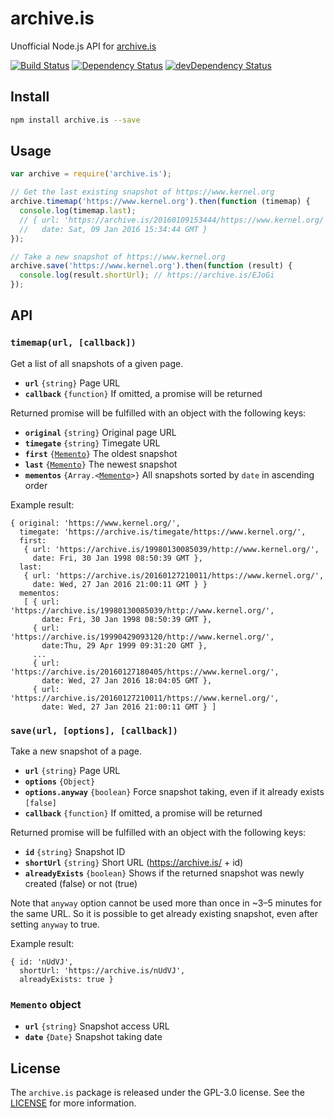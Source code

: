 # archive.is

Unofficial Node.js API for [archive.is][1]

[![Build Status](https://travis-ci.org/qvint/archive.is.svg?branch=master)](https://travis-ci.org/qvint/archive.is)
[![Dependency Status](https://david-dm.org/qvint/archive.is.svg)](https://david-dm.org/qvint/archive.is)
[![devDependency Status](https://david-dm.org/qvint/archive.is/dev-status.svg)](https://david-dm.org/qvint/archive.is#info=devDependencies)

## Install

```bash
npm install archive.is --save
```

## Usage

```js
var archive = require('archive.is');

// Get the last existing snapshot of https://www.kernel.org
archive.timemap('https://www.kernel.org').then(function (timemap) {
  console.log(timemap.last);
  // { url: 'https://archive.is/20160109153444/https://www.kernel.org/',
  //   date: Sat, 09 Jan 2016 15:34:44 GMT }
});

// Take a new snapshot of https://www.kernel.org
archive.save('https://www.kernel.org').then(function (result) {
  console.log(result.shortUrl); // https://archive.is/EJoGi
});
```

## API

### `timemap(url, [callback])`

Get a list of all snapshots of a given page.

* **`url`** `{string}` Page URL
* **`callback`** `{function}` If omitted, a promise will be returned

Returned promise will be fulfilled with an object with the following keys:

* **`original`** `{string}` Original page URL
* **`timegate`** `{string}` Timegate URL
* **`first`** <code>{[Memento][3]}</code> The oldest snapshot
* **`last`** <code>{[Memento][3]}</code> The newest snapshot
* **`mementos`** <code>{Array.<[Memento][3]>}</code> All snapshots sorted by `date` in ascending order

Example result:

```
{ original: 'https://www.kernel.org/',
  timegate: 'https://archive.is/timegate/https://www.kernel.org/',
  first:
   { url: 'https://archive.is/19980130085039/http://www.kernel.org/',
     date: Fri, 30 Jan 1998 08:50:39 GMT },
  last:
   { url: 'https://archive.is/20160127210011/https://www.kernel.org/',
     date: Wed, 27 Jan 2016 21:00:11 GMT } }
  mementos:
   [ { url: 'https://archive.is/19980130085039/http://www.kernel.org/',
       date: Fri, 30 Jan 1998 08:50:39 GMT },
     { url: 'https://archive.is/19990429093120/http://www.kernel.org/',
       date:Thu, 29 Apr 1999 09:31:20 GMT },
     ...
     { url: 'https://archive.is/20160127180405/https://www.kernel.org/',
       date: Wed, 27 Jan 2016 18:04:05 GMT },
     { url: 'https://archive.is/20160127210011/https://www.kernel.org/',
       date: Wed, 27 Jan 2016 21:00:11 GMT } ]
```

### `save(url, [options], [callback])`

Take a new snapshot of a page.

* **`url`** `{string}` Page URL
* **`options`** `{Object}`
* **`options.anyway`** `{boolean}` Force snapshot taking, even if it already exists `[false]`
* **`callback`** `{function}` If omitted, a promise will be returned

Returned promise will be fulfilled with an object with the following keys:

* **`id`** `{string}` Snapshot ID
* **`shortUrl`** `{string}` Short URL (https://archive.is/ + id)
* **`alreadyExists`** `{boolean}` Shows if the returned snapshot was newly created (false) or not (true)

Note that `anyway` option cannot be used more than once in ~3–5 minutes for the same URL. So it is possible to get already existing snapshot, even after setting `anyway` to true.

Example result:

```
{ id: 'nUdVJ',
  shortUrl: 'https://archive.is/nUdVJ',
  alreadyExists: true }
```

<a name="memento"></a>
### `Memento` object

* **`url`** `{string}` Snapshot access URL
* **`date`** `{Date}` Snapshot taking date

## License

The `archive.is` package is released under the GPL-3.0 license. See the [LICENSE][2] for more information.

[1]: https://archive.is
[2]: https://github.com/qvint/archive.is/blob/master/LICENSE
[3]: #memento
